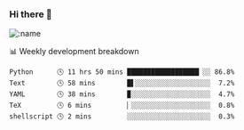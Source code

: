 ### Hi there 👋

<!--
**lv2020/lv2020** is a ✨ _special_ ✨ repository because its `README.md` (this file) appears on your GitHub profile.

Here are some ideas to get you started:

- 🔭 I’m currently working on ...
- 🌱 I’m currently learning ...
- 👯 I’m looking to collaborate on ...
- 🤔 I’m looking for help with ...
- 💬 Ask me about ...
- 📫 How to reach me: ...
- 😄 Pronouns: ...
- ⚡ Fun fact: ...
-->
![:name](https://count.getloli.com/get/@:lv2020)
 <!-- waka-box start -->
📊 Weekly development breakdown
```text
Python      🕓 11 hrs 50 mins ██████████████████▏░░ 86.8%
Text        🕓 58 mins        █▌░░░░░░░░░░░░░░░░░░░  7.2%
YAML        🕓 38 mins        ▉░░░░░░░░░░░░░░░░░░░░  4.7%
TeX         🕓 6 mins         ▏░░░░░░░░░░░░░░░░░░░░  0.8%
shellscript 🕓 2 mins         ░░░░░░░░░░░░░░░░░░░░░  0.3%
```
<!-- Powered by https://github.com/YouEclipse/waka-box-go . -->
<!-- waka-box end -->
